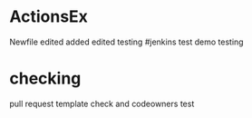 # ActionsEx
Newfile
edited
added
edited
testing
#jenkins test
demo
testing
# checking
pull request template check and codeowners test
